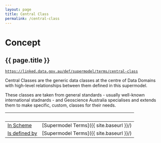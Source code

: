 ```yaml
---
layout: page
title: Central Class
permalink: /central-class
---
```

# Concept

## {{ page.title }}

[`https://linked.data.gov.au/def/supermodel/terms/central-class`](https://linked.data.gov.au/def/supermodel/terms/central-class)

Central Classes are the generic data classes at the centre of Data Domains with high-level relationships between them defined in this supermodel.

These classes are taken from general standards - usually well-known international stadnards - and Geoscience Australia specialises and extends them to make specific, custom, classes for their needs.

&nbsp; | &nbsp; 
--- | ---
[In Scheme](https://www.w3.org/2009/08/skos-reference/skos.html#inScheme) | [Supermodel Terms]({{ site.baseurl }}/)
[Is defined by](https://www.w3.org/TR/rdf-schema/#h4_ch_isdefinedby) | [Supermodel Terms]({{ site.baseurl }}/)
